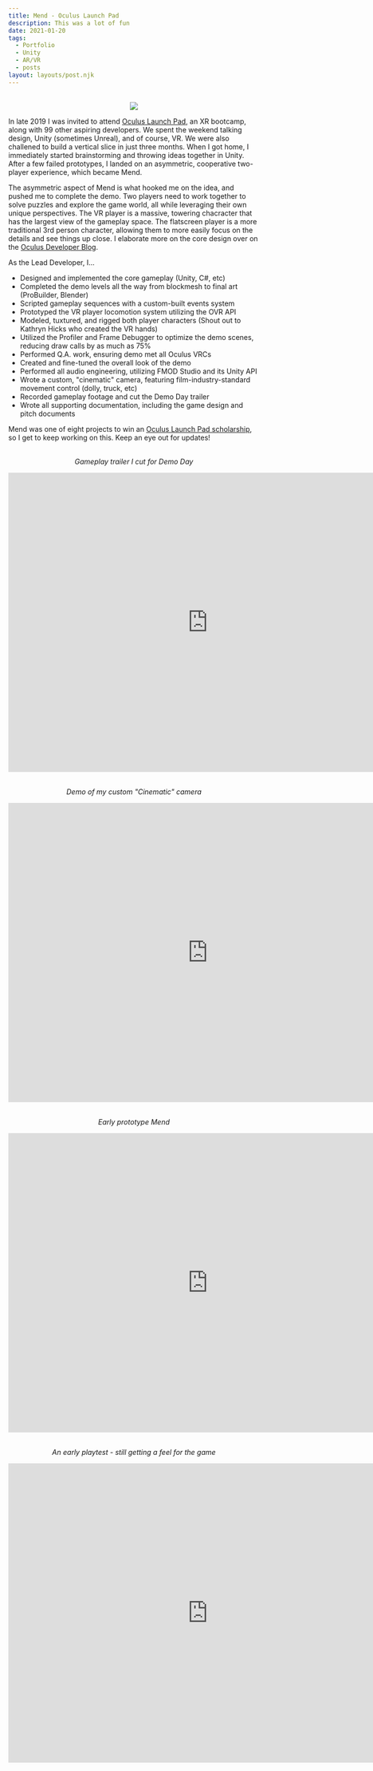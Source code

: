 ```yaml
---
title: Mend - Oculus Launch Pad
description: This was a lot of fun 
date: 2021-01-20
tags:
  - Portfolio
  - Unity
  - AR/VR
  - posts
layout: layouts/post.njk
---
```


<p style="text-align: center"><br><img src="/img/Mend_wave.gif"></p>

<p>In late 2019 I was invited to attend <a href="https://developer.oculus.com/launch-pad/" target="blank">Oculus Launch Pad</a>, an XR bootcamp, along with 99 other aspiring developers. We spent the weekend talking design, Unity (sometimes Unreal), and of course, VR. We were also challened to build a vertical slice in just three months. When I got home, I immediately started brainstorming and throwing ideas together in Unity. After a few failed prototypes, I landed on an asymmetric, cooperative two-player experience, which became Mend.</p>

<p>The asymmetric aspect of Mend is what hooked me on the idea, and pushed me to complete the demo. Two players need to work together to solve puzzles and explore the game world, all while leveraging their own unique perspectives. The VR player is a massive, towering chacracter that has the largest view of the gameplay space. The flatscreen player is a more traditional 3rd person character, allowing them to more easily focus on the details and see things up close. I elaborate more on the core design over on the <a href="https://developer.oculus.com/blog/oculus-launch-pad-grad-justin-palmer-shares-the-creative-process-behind-mend/">Oculus Developer Blog</a>.</p>

<p>As the Lead Developer, I...<ul>
  <li>Designed and implemented the core gameplay (Unity, C#, etc)</li>
  <li>Completed the demo levels all the way from blockmesh to final art (ProBuilder, Blender)</li>
  <li>Scripted gameplay sequences with a custom-built events system</li>
  <li>Prototyped the VR player locomotion system utilizing the OVR API</li>
  <li>Modeled, tuxtured, and rigged both player characters (Shout out to Kathryn Hicks who created the VR hands)</li>
  <li>Utilized the Profiler and Frame Debugger to optimize the demo scenes, reducing draw calls by as much as 75%</li>
  <li>Performed Q.A. work, ensuring demo met all Oculus VRCs</li>
  <li>Created and fine-tuned the overall look of the demo</li>
  <li>Performed all audio engineering, utilizing FMOD Studio and its Unity API</li>
  <li>Wrote a custom, "cinematic" camera, featuring film-industry-standard movement control (dolly, truck, etc)</li>
  <li>Recorded gameplay footage and cut the Demo Day trailer</li>
  <li>Wrote all supporting documentation, including the game design and pitch documents</li>
</ul></p>

<p >Mend was one of eight projects to win an <a href="https://www.oculus.com/blog/introducing-the-2019-oculus-launch-pad-scholarship-recipients-plus-2020-applications-now-open/" target="blank">Oculus Launch Pad scholarship</a>, so I get to keep working on this. Keep an eye out for updates!</p>

<p style="text-align: center"></br><i>Gameplay trailer I cut for Demo Day</i></p>
<div class="container"><p style="text-align: center"><iframe width="800" height="600" src="https://www.youtube.com/embed/CKeRf5Wvzjg" frameborder="0" allow="accelerometer; autoplay; clipboard-write; encrypted-media; gyroscope; picture-in-picture" allowfullscreen class="video"></iframe></p></div>

<p style="text-align: center"></br><i>Demo of my custom "Cinematic" camera</i></p>
<div class="container"><p style="text-align: center"><iframe width="800" height="600" src="https://www.youtube.com/embed/qwYQS1qU5rg" frameborder="0" allow="accelerometer; autoplay; clipboard-write; encrypted-media; gyroscope; picture-in-picture" allowfullscreen class="video"></iframe></p></div>

<p style="text-align: center"></br><i>Early prototype Mend</i></p>
<div class="container"><p style="text-align: center"><iframe width="800" height="600" src="https://www.youtube.com/embed/bhNgvo8LJxM" frameborder="0" allow="accelerometer; autoplay; clipboard-write; encrypted-media; gyroscope; picture-in-picture" allowfullscreen class="video"></iframe></p></div>

<p style="text-align: center"></br><i>An early playtest - still getting a feel for the game</i></p>
<div class="container"><p style="text-align: center"><iframe width="800" height="600" src="https://www.youtube.com/embed/OvikB0OIZwI" frameborder="0" allow="accelerometer; autoplay; clipboard-write; encrypted-media; gyroscope; picture-in-picture" allowfullscreen class="video"></iframe></p></div>

